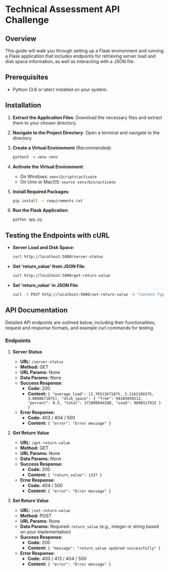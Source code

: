 
# Technical Assessment API Challenge

## Overview
This guide will walk you through setting up a Flask environment and running a Flask application that includes endpoints for retrieving server load and disk space information, as well as interacting with a JSON file.

## Prerequisites
- Python (3.6 or later) installed on your system.

## Installation
1. **Extract the Application Files**:
   Download the necessary files and extract them to your chosen directory.

2. **Navigate to the Project Directory**:
   Open a terminal and navigate to the directory.

3. **Create a Virtual Environment** (Recommended):
   ```bash
   python3 -m venv venv
   ```

4. **Activate the Virtual Environment**:
   - On Windows: `venv\Scripts\activate`
   - On Unix or MacOS: `source venv/bin/activate`

5. **Install Required Packages**:
   ```bash
   pip install -r requirements.txt
   ```

6. **Run the Flask Application**:
   ```bash
   python app.py
   ```

## Testing the Endpoints with cURL
- **Server Load and Disk Space**:
  ```bash
  curl http://localhost:5000/server-status
  ```
- **Get 'return_value' from JSON File**:
  ```bash
  curl http://localhost:5000/get-return-value
  ```
- **Set 'return_value' in JSON File**:
  ```bash
  curl -X POST http://localhost:5000/set-return-value -H "Content-Type: application/json" -d '{"return_value": "New Value"}'
  ```

## API Documentation
Detailed API endpoints are outlined below, including their functionalities, request and response formats, and example curl commands for testing.

### Endpoints
1. **Server Status**
   - **URL:** `/server-status`
   - **Method:** GET
   - **URL Params:** None
   - **Data Params:** None
   - **Success Response:**
     - **Code:** 200
     - **Content:** `{ "average_load": [2.76513671875, 3.1162109375, 3.0888671875], "disk_space": { "free": 94185050112, "percent": 9.5, "total": 371000844288, "used": 9896517632 } }`
   - **Error Response:**
     - **Code:** 403 / 404 / 500
     - **Content:** `{ "error": "Error message" }`

2. **Get Return Value**
   - **URL:** `/get-return-value`
   - **Method:** GET
   - **URL Params:** None
   - **Data Params:** None
   - **Success Response:**
     - **Code:** 200
     - **Content:** `{ "return_value": 1337 }`
   - **Error Response:**
     - **Code:** 404 / 500
     - **Content:** `{ "error": "Error message" }`

3. **Set Return Value**
   - **URL:** `/set-return-value`
   - **Method:** POST
   - **URL Params:** None
   - **Data Params:** Required: `return_value` (e.g., integer or string based on your implementation)
   - **Success Response:**
     - **Code:** 200
     - **Content:** `{ "message": "return_value updated successfully" }`
   - **Error Response:**
     - **Code:** 400 / 413 / 404 / 500
     - **Content:** `{ "error": "Error message" }`

